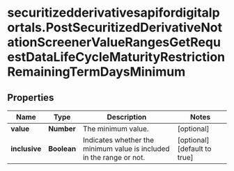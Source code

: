 # securitizedderivativesapifordigitalportals.PostSecuritizedDerivativeNotationScreenerValueRangesGetRequestDataLifeCycleMaturityRestrictionRemainingTermDaysMinimum

## Properties

Name | Type | Description | Notes
------------ | ------------- | ------------- | -------------
**value** | **Number** | The minimum value. | [optional] 
**inclusive** | **Boolean** | Indicates whether the minimum value is included in the range or not. | [optional] [default to true]


